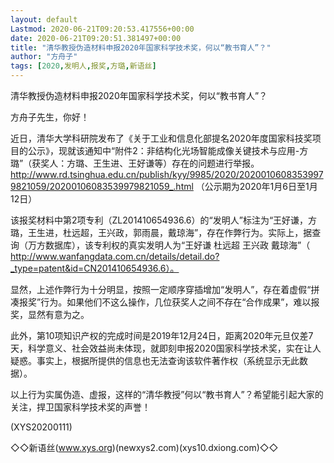 ```yaml
---
layout: default
Lastmod: 2020-06-21T09:20:53.417556+00:00
date: 2020-06-21T09:20:51.381497+00:00
title: "清华教授伪造材料申报2020年国家科学技术奖，何以“教书育人”？"
author: "方舟子"
tags: [2020,发明人,报奖,方璐,新语丝]
---
```


清华教授伪造材料申报2020年国家科学技术奖，何以“教书育人”？

方舟子先生，你好！

近日，清华大学科研院发布了《关于工业和信息化部提名2020年度国家科技奖项目的公示》，现就该通知中“附件2：非结构化光场智能成像关键技术与应用-方璐”（获奖人：方璐、王生进、王好谦等）存在的问题进行举报。http://www.rd.tsinghua.edu.cn/publish/kyy/9985/2020/20200106083539979821059/20200106083539979821059_.html （公示期为2020年1月6日至1月12日）

该报奖材料中第2项专利（ZL201410654936.6）的“发明人”标注为“王好谦，方璐，王生进，杜远超，王兴政，郭雨晨，戴琼海”，存在作弊行为。实际上，据查询（万方数据库），该专利权的真实发明人为“王好谦 杜远超 王兴政 戴琼海”（ http://www.wanfangdata.com.cn/details/detail.do?_type=patent&id=CN201410654936.6）。

显然，上述作弊行为十分明显，按照一定顺序穿插增加“发明人”，存在着虚假“拼凑报奖”行为。如果他们不这么操作，几位获奖人之间不存在“合作成果”，难以报奖，显然有意为之。

此外，第10项知识产权的完成时间是2019年12月24日，距离2020年元旦仅差7天，科学意义、社会效益尚未体现，就即刻申报2020国家科学技术奖，实在让人疑惑。事实上，根据所提供的信息也无法查询该软件著作权（系统显示无此数据）。

以上行为实属伪造、虚报，这样的“清华教授”何以“教书育人”？希望能引起大家的关注，捍卫国家科学技术奖的声誉！

(XYS20200111)

◇◇新语丝(www.xys.org)(newxys2.com)(xys10.dxiong.com)◇◇

